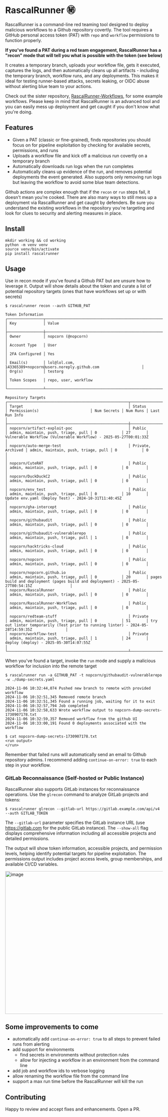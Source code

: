 # RascalRunner ㊙️

RascalRunner is a command-line red teaming tool designed to deploy malicious workflows to a Github repository covertly. The tool requires a GitHub personal access token (PAT) with `repo` and `workflow` permissions to function properly.

**If you've found a PAT during a red team engagement, RascalRunner has a "recon" mode that will tell you what is possible with the token (see below)**

It creates a temporary branch, uploads your workflow file, gets it executed, captures the logs, and then automatically cleans up all artifacts - including the temporary branch, workflow runs, and any deployments. This makes it ideal for testing runner-based attacks, secrets leaking, or OIDC abuse without alerting blue team to your actions.

Check out the sister repository, [RascalRunner-Workflows](https://github.com/nopcorn/RascalRunner-Workflows), for some example workflows. Please keep in mind that RascalRunner is an advanced tool and you can easily mess up deployment and get caught if you don't know what you're doing.

## Features

- Given a PAT (classic or fine-grained), finds repositories you should focus on for pipeline exploitation by checking for available secrets, permissions, and runs
- Uploads a workflow file and kick off a malicious run covertly on a temporary branch
- Automatically downloads run logs when the run completes
- Automatically cleans up evidence of the run, and removes potential deployments the event generated. Also supports only removing run logs but leaving the workflow to avoid some blue team detections.

Github actions are complex enough that if the `recon` or `run` steps fail, it doesn't mean you're cooked. There are also many ways to still mess up a deployment via RascalRunner and get caught by defenders. Be sure you understand the existing workflows in the repository you're targeting and look for clues to security and alerting measures in place.

## Install

```
mkdir working && cd working
python -m venv venv
source venv/bin/activate
pip install rascalrunner
```

## Usage

Use in recon mode if you've found a Github PAT but are unsure how to leverage it. Output will show details about the token and curate a list of potential repository targets (ones that have workflows set up or with secrets)

```shell
$ rascalrunner recon --auth GITHUB_PAT

Token Information                                                                             
┌────────────────┬───────────────────────────────────────────────────────────────────────────┐
│ Key            │ Value                                                                     │
├────────────────┼───────────────────────────────────────────────────────────────────────────┤
│ Owner          │ nopcorn (@nopcorn)                                                        │
│ Account Type   │ User                                                                      │
│ 2FA Configured │ Yes                                                                       │
│ Email(s)       │ lol@lol.com, 143365389+nopcorn@users.noreply.github.com                   │
│ Org(s)         │ testorg                                                                   │
│ Token Scopes   │ repo, user, workflow                                                      │
└────────────────┴───────────────────────────────────────────────────────────────────────────┘
                                                                                                                                                                                                                     
Repository Targets                                                                                                                                                                                                                          
┌──────────────────────────────────────────────────────┬───────────────────┬─────────────────────────────────────┬─────────────┬──────────┬────────────────────────────────────────────────────────────────────────────────────────────────┐
│ Target                                               │ Status            │ Permission(s)                       │ Num Secrets │ Num Runs │ Last Run Info                                                                                  │
├──────────────────────────────────────────────────────┼───────────────────┼─────────────────────────────────────┼─────────────┼──────────┼────────────────────────────────────────────────────────────────────────────────────────────────┤
│ nopcorn/artifact-exploit-poc                         │ Public            │ admin, maintain, push, triage, pull │ 0           │ 27       │ Vulnerable Workflow (Vulnerable Workflow) - 2025-05-27T00:01:33Z                               │
│ nopcorn/auto-merge-test                              │ Private, Archived │ admin, maintain, push, triage, pull │ 0           │ 0        │                                                                                                │
│ nopcorn/CuteRAT                                      │ Public            │ admin, maintain, push, triage, pull │ 0           │ 0        │                                                                                                │
│ nopcorn/DuckDuckC2                                   │ Public            │ admin, maintain, push, triage, pull │ 0           │ 0        │                                                                                                │
│ nopcorn/env_test                                     │ Public            │ admin, maintain, push, triage, pull │ 0           │ 10       │ Update env.yaml (Deploy Test) - 2024-10-31T11:40:45Z                                           │
│ nopcorn/gha-intercept                                │ Public            │ admin, maintain, push, triage, pull │ 0           │ 0        │                                                                                                │
│ nopcorn/githubaudit                                  │ Public            │ admin, maintain, push, triage, pull │ 0           │ 0        │                                                                                                │
│ nopcorn/githubaudit-vulnerablerepo                   │ Public            │ admin, maintain, push, triage, pull │ 1           │ 0        │                                                                                                │
│ nopcorn/hacktricks-cloud                             │ Public            │ admin, maintain, push, triage, pull │ 0           │ 0        │                                                                                                │
│ nopcorn/nopcorn                                      │ Public            │ admin, maintain, push, triage, pull │ 0           │ 0        │                                                                                                │
│ nopcorn/nopcorn.github.io                            │ Public            │ admin, maintain, push, triage, pull │ 0           │ 20       │ pages build and deployment (pages build and deployment) - 2025-05-27T00:54:15Z                 │
│ nopcorn/RascalRunner                                 │ Public            │ admin, maintain, push, triage, pull │ 0           │ 0        │                                                                                                │
│ nopcorn/RascalRunner-Workflows                       │ Public            │ admin, maintain, push, triage, pull │ 0           │ 0        │                                                                                                │
│ nopcorn/redteam-stuff                                │ Private           │ admin, maintain, push, triage, pull │ 0           │ 51       │ try out linter temporarily (Test prior to running linter) - 2024-05-28T14:59:35Z               │
│ nopcorn/workflow-test                                │ Private           │ admin, maintain, push, triage, pull │ 1           │ 24       │ deploy (deploy) - 2025-05-30T14:07:55Z                                                         │
└──────────────────────────────────────────────────────┴───────────────────┴─────────────────────────────────────┴─────────────┴──────────┴────────────────────────────────────────────────────────────────────────────────────────────────┘
```

When you've found a target, invoke the `run` mode and supply a malicious workflow for inclusion into the remote target

```
$ rascalrunner run -a GITHUB_PAT -t nopcorn/githubaudit-vulnerablerepo -w ./dump-secrets.yaml

2024-11-06 10:32:44,074 Pushed new branch to remote with provided workflow
2024-11-06 10:32:51,345 Removed remote branch
2024-11-06 10:32:51,345 Found a running job, waiting for it to exit
2024-11-06 10:32:57,794 Job completed
2024-11-06 10:32:58,633 Wrote workflow output to nopcorn-dump-secrets-1730907178.txt
2024-11-06 10:32:59,357 Removed workflow from the github UI
2024-11-06 10:33:00,191 Found 0 deployments associated with the workflow

$ cat nopcorn-dump-secrets-1730907178.txt 
<run output>
</run>
```

Remember that failed runs will automatically send an email to Github repository admins. I recommend adding `continue-on-error: true` to each step in your workflow.

### GitLab Reconnaissance (Self-hosted or Public Instance)

RascalRunner also supports GitLab instances for reconnaissance operations. Use the `glrecon` command to analyze GitLab projects and tokens:

```shell
$ rascalrunner glrecon --gitlab-url https://gitlab.example.com/api/v4 --auth GITLAB_TOKEN
```

The `--gitlab-url` parameter specifies the GitLab instance URL (use https://gitlab.com for the public GitLab instance). The `--show-all` flag displays comprehensive information including all accessible projects and detailed permissions.

The output will show token information, accessible projects, and permission levels, helping identify potential targets for pipeline exploitation. The permissions output includes project access levels, group memberships, and available CI/CD variables.

<img width="849" height="457" alt="image" src="https://github.com/user-attachments/assets/6935c0eb-2351-4f32-aece-9152fd998344" />

## Some improvements to come

- automatically add `continue-on-error: true` to all steps to prevent failed runs from alerting
- add support for environments
    - find secrets in environments without protection rules
    - allow for injecting a workflow in an environment from the command line
- add job and workflow ids to verbose logging
- allow renaming the workflow file from the command line
- support a max run time before the RascalRunner will kill the run

## Contributing

Happy to review and accept fixes and enhancements. Open a PR.
